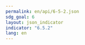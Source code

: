 ```yaml
---
permalink: en/api/6-5-2.json
sdg_goal: 6
layout: json_indicator
indicator: "6.5.2"
lang: en
---
```

